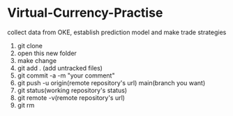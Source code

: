 # Virtual-Currency-Practise
collect data from OKE, establish prediction model and make trade strategies
1. git clone
2. open this new folder
3. make change 
4. git add . (add untracked files)
5. git commit -a -m "your comment"
6. git push -u origin(remote repository's url) main(branch you want)
7. git status(working repository's status)
8. git remote -v(remote repository's url)
9. git rm 
